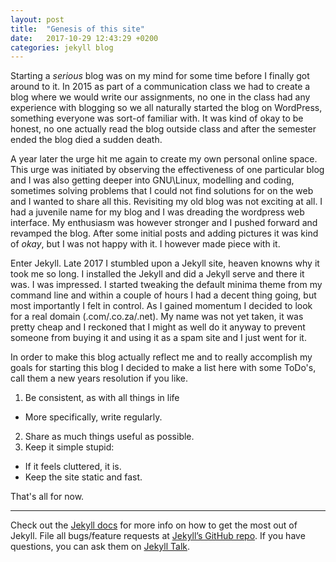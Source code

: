 ```yaml
---
layout: post
title:  "Genesis of this site"
date:   2017-10-29 12:43:29 +0200
categories: jekyll blog
---
```

Starting a _serious_ blog was on my mind for some time before I finally got
around to it. In 2015 as part of a communication class we had to create a
blog where we would write our assignments, no one in the class had any
experience with blogging so we all naturally started the blog on WordPress,
something everyone was sort-of familiar with. It was kind of okay to be
honest, no one actually read the blog outside class and after the semester
ended the blog died a sudden death. 

A year later the urge hit me again to create my own personal online space.
This urge was initiated by observing the effectiveness of one particular
blog and I was also getting deeper into GNU\Linux, modelling and coding,
sometimes solving problems that I could not find solutions for on the web
and I wanted to share all this. Revisiting my old blog was not
exciting at all. I had a juvenile name for my blog and I was dreading
the wordpress web interface. My enthusiasm was however stronger and I
pushed forward and revamped the blog. After some initial posts and adding
pictures it was kind of _okay_, but I was not happy with it. I however made
piece with it.

Enter Jekyll. Late 2017 I stumbled upon a Jekyll site, heaven knowns why it
took me so long. I installed the Jekyll and did a Jekyll serve and there it
was. I was impressed. I started tweaking the default minima theme from my
command line and within a couple of hours I had a decent thing going, but
most importantly I felt in control. As I gained momentum I decided to look
for a real domain (.com/.co.za/.net). My name was not yet taken, it was
pretty cheap and I reckoned that I might as well do it anyway to prevent
someone from buying it and using it as a spam site and I just went for it.  

In order to make this blog actually reflect me and to really accomplish
my goals for starting this blog I decided to make a list here with some
ToDo's, call them a new years resolution if you like.


1. Be consistent, as with all things in life
+ More specifically, write regularly.
2. Share as much things useful as possible.
3. Keep it simple stupid:
+ If it feels cluttered, it is.
+ Keep the site static and fast.

That's all for now. 

____

Check out the [Jekyll docs][jekyll-docs] for more info on how to get the most out of Jekyll. File all bugs/feature requests at [Jekyll’s GitHub repo][jekyll-gh]. If you have questions, you can ask them on [Jekyll Talk][jekyll-talk].

[jekyll-docs]: https://jekyllrb.com/docs/home
[jekyll-gh]:   https://github.com/jekyll/jekyll
[jekyll-talk]: https://talk.jekyllrb.com/
